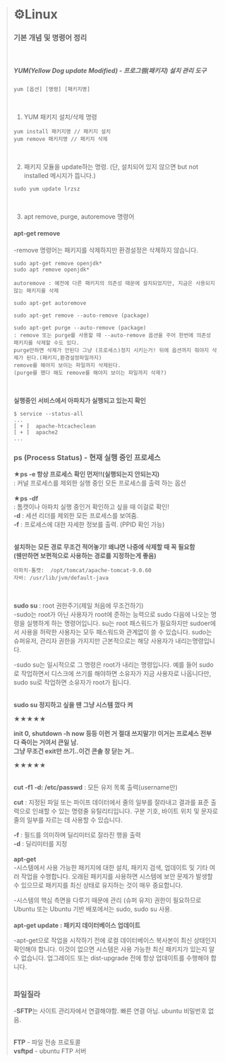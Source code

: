 > # ⚙Linux 
> ### 기본 개념 및 명령어 정리 
> <br>
> 
> ##### YUM(Yellow Dog update Modified) - 프로그램(패키지) 설치 관리 도구
> ```
> yum [옵션] [명령] [패키지명]    
> ```
> <br>
> 
> 1. YUM 패키지 설치/삭제 명령
> ```
> yum install 패키지명 // 패키지 설치
> yum remove 패키지명 // 패키지 삭제
> ```
> <br>
> 
> 2. 패키지 모듈을 update하는 명령. (단, 설치되어 있지 않으면 but not installed 메시지가 뜹니다.)
> ```
> sudo yum update lrzsz
> ```
> <br>
> 
> 3. apt remove, purge, autoremove 명령어 <br>
> #### apt-get remove
> -remove 명령어는 패키지를 삭제하지만 환경설정은 삭제하지 않습니다.
> ```
> sudo apt-get remove openjdk*
> sudo apt remove openjdk*
> ```
>
> ```
> autoremove : 예전에 다른 패키지의 의존성 때문에 설치되었지만, 지금은 사용되지 않는 패키지를 삭제
>
> sudo apt-get autoremove 
> 
> sudo apt-get remove --auto-remove (package)
>
> sudo apt-get purge --auto-remove (package)
> : remove 또는 purge를 사용할 때 --auto-remove 옵션을 주어 한번에 의존성 패키지를 삭제할 수도 있다.
> purge만하면 삭제가 안된다 그냥 (프로세스)정지 시키는거! 뒤에 옵션까지 줘야지 삭제가 된다.(패키지,환경설정파일까지)
> remove를 해야지 보이는 파일까지 삭제된다. 
> (purge를 했다 해도 remove를 해야지 보이는 파일까지 삭제?)
> ```
>
> <br>
>
> **실행중인 서비스에서 아파치가 실행되고 있는지 확인**
> ```
> $ service --status-all
> ...
> [ + ]  apache-htcacheclean
> [ + ]  apache2
> ...
> ```
>
> ### ps (Process Status) - 현재 실행 중인 프로세스 
>
> **★ps -e 항상 프로세스 확인 먼저!!(실행되는지 안되는지)** <br>
> : 커널 프로세스를 제외한 실행 중인 모든 프로세스를 출력 하는 옵션 <br> <br>
> ★**ps -df** <br>
> : 톰캣이나 아파치 실행 중인거 확인하고 싶을 때 이걸로 확인! <br>
> **-d** : 세션 리더를 제외한 모든 프로세스를 보여줌. <br>
> **-f** : 프로세스에 대한 자세한 정보를 출력. (PPID 확인 가능) <br> <br>
>
> **설치하는 모든 경로 무조건 적어놓기! 왜냐면 나중에 삭제할 때 꼭 필요함** <br>
> **(웬만하면 보편적으로 사용하는 경로를 지정하는게 좋음)**
> ```
> 아파치-톰캣:  /opt/tomcat/apache-tomcat-9.0.60
> 자바: /usr/lib/jvm/default-java
> ``` 
> <br>
> 
> **sudo su** : root 권한주기(제일 처음에 무조건하기) <br>
> -sudo는 root가 아닌 사용자가 root에 준하는 능력으로 sudo 다음에 나오는 명령을 실행하게 하는
명령어입니다.  su는 root 패스워드가 필요하지만 sudoer에서 사용을 허락한 사용자는 모두 패스워드와 관계없이 쓸 수 있습니다. sudo는 슈퍼유저, 관리자 권한을 가지지만 근본적으로는 해당 사용자가 내리는명령입니다. <br>
>
> -sudo su는 일시적으로 그 명령은 root가 내리는 명령입니다. 예를 들어 sudo로 작업하면서
디스크에 쓰기를 해야하면 소유자가 지금 사용자로 나옵니다만, sudo su로 작업하면 소유자가 root가 됩니다. <br> <br>
> 
> **sudo su 정지하고 싶을 땐 그냥 시스템 껐다 켜** <br>
>
> ★★★★★ <br>
>
> **init 0, shutdown -h now 등등 이런 거 절대 쓰지말기! 이거는 프로세스 전부 다 죽이는 거여서 큰일 남. <br>
> 그냥 무조건 exit만 쓰기..이건 콘솔 창 닫는 거..** <br>
>
> ★★★★★ <br> <br>
>
> **cut -f1 -d: /etc/passwd** : 모든 유저 목록 출력(username만) <br>
>
> **cut** : 지정된 파일 또는 파이프 데이터에서 줄의 일부를 잘라내고 결과를 표준 출력으로 인쇄할 수 있는 명령줄 유틸리티입니다. 구분 기호, 바이트 위치 및 문자로 줄의 일부를 자르는 데 사용할 수 있습니다. <br>
>
> **-f**  : 필드를 의미하며 딜리미터로 잘라진 행을 출력 <br>
> **-d** : 딜리미터를 지정 <br> <br>
> **apt-get**  <br>
> -시스템에서 사용 가능한 패키지에 대한 설치, 패키지 검색, 업데이트 및 기타 여러 작업을 수행합니다. 오래된 패키지를 사용하면 시스템에 보안 문제가 발생할 수 있으므로 패키지를 최신 상태로 유지하는 것이 매우 중요합니다. <br>
> 
> -시스템의 핵심 측면을 다루기 때문에 관리 (슈퍼 유저) 권한이 필요하므로 Ubuntu 또는 Ubuntu 기반 배포에서는 sudo, sudo su 사용. <br> <br>
> **apt-get update : 패키지 데이터베이스 업데이트** <br>
>
> -apt-get으로 작업을 시작하기 전에 로컬 데이터베이스 복사본이 최신 상태인지 확인해야 합니다. 이것이 없으면 시스템은 사용 가능한 최신 패키지가 있는지 알 수 없습니다. 업그레이드 또는 dist-upgrade 전에 항상 업데이트를 수행해야 합니다. <br> <br>
>
> ### **파일질라** <br>
> -**SFTP**는 사이트 관리자에서 연결해야함. 빠른 연결 아님. ubuntu 비밀번호 없음. <br> <br>
>
> **FTP** - 파일 전송 프로토콜 <br>
> **vsftpd** - ubuntu FTP 서버 <br>
